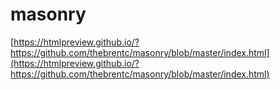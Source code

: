 # masonry

[https://htmlpreview.github.io/?https://github.com/thebrentc/masonry/blob/master/index.html](https://htmlpreview.github.io/?https://github.com/thebrentc/masonry/blob/master/index.html)
